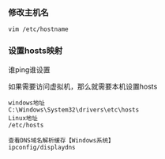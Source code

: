 ### 修改主机名

```
vim /etc/hostname
```



### 设置hosts映射

谁ping谁设置

如果需要访问虚拟机，那么就需要本机设置hosts

```
windows地址
C:\Windows\System32\drivers\etc\hosts
Linux地址
/etc/hosts
```



```
查看DNS域名解析缓存【Windows系统】
ipconfig/displaydns
```





